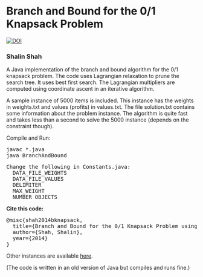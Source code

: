 <h1>Branch and Bound for the 0/1 Knapsack Problem</h1>

[![DOI](https://zenodo.org/badge/199211565.svg)](https://zenodo.org/badge/latestdoi/199211565)

<h3>Shalin Shah</h3>
<p>A Java implementation of the branch and bound algorithm for the 0/1 knapsack problem. The code uses Lagrangian relaxation to prune the search tree. It uses best first search. The Lagrangian multipliers are computed using coordinate ascent in an iterative algorithm.</p>
<p>A sample instance of 5000 items is included. This instance has the weights in weights.txt and values (profits) in values.txt. The file solution.txt contains some information about the problem instance. The algorithm is quite fast and takes less than a second to solve the 5000 instance (depends on the constraint though).</p>
Compile and Run:
<pre>
javac *.java
java BranchAndBound
</pre>

<pre>Change the following in Constants.java:
  DATA_FILE_WEIGHTS
  DATA_FILE_VALUES
  DELIMITER
  MAX_WEIGHT
  NUMBER_OBJECTS</pre>
<b>Cite this code:</b>
<pre>
@misc{shah2014bknapsack,
  title={Branch and Bound for the 0/1 Knapsack Problem using Lagrangian Relaxation},
  author={Shah, Shalin},
  year={2014}
}
</pre>
<p>Other instances are available <a href="https://people.sc.fsu.edu/~jburkardt/datasets/knapsack_01/knapsack_01.html">here</a>.</p>
<p>(The code is written in an old version of Java but compiles and runs fine.)</p>
